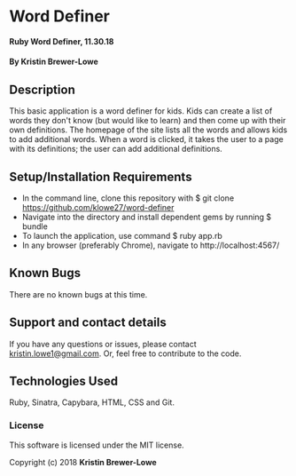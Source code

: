 # Word Definer

#### Ruby Word Definer, 11.30.18

#### By Kristin Brewer-Lowe

## Description

This basic application is a word definer for kids. Kids can create a list of words they don't know (but would like to learn) and then come up with their own definitions. The homepage of the site lists all the words and allows kids to add additional words. When a word is clicked, it takes the user to a page with its definitions; the user can add additional definitions.

## Setup/Installation Requirements

* In the command line, clone this repository with $ git clone https://github.com/klowe27/word-definer
* Navigate into the directory and install dependent gems by running $ bundle
* To launch the application, use command $ ruby app.rb
* In any browser (preferably Chrome), navigate to http://localhost:4567/ 

## Known Bugs

There are no known bugs at this time.

## Support and contact details

If you have any questions or issues, please contact kristin.lowe1@gmail.com. Or, feel free to contribute to the code.

## Technologies Used

Ruby, Sinatra, Capybara, HTML, CSS and Git.

### License

This software is licensed under the MIT license.

Copyright (c) 2018 **Kristin Brewer-Lowe**
